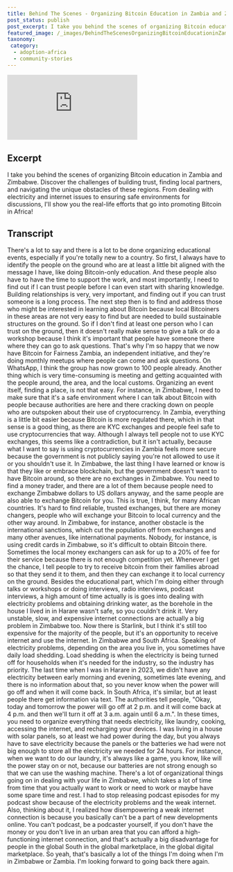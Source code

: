 ```yaml
---
title: Behind The Scenes - Organizing Bitcoin Education in Zambia and Zimbabwe
post_status: publish
post_excerpt: I take you behind the scenes of organizing Bitcoin education in Zambia and Zimbabwe.
featured_image: /_images/BehindTheScenesOrganizingBitcoinEducationinZambiaZimbabwe.jpg
taxonomy:
 category:
  - adoption-africa
  - community-stories
---
```


<iframe src="https://player.vimeo.com/video/1021725241?badge=0&amp;autopause=0&amp;player_id=0&amp;app_id=58479" frameborder="0" allow="autoplay; fullscreen; picture-in-picture; clipboard-write; encrypted-media" title="Behind The Scenes: Organizing Bitcoin Education in Zambia &amp; Zimbabwe"></iframe>

<div style="margin-bottom:30px;"></div>

## Excerpt

I take you behind the scenes of organizing Bitcoin education in Zambia and Zimbabwe. Discover the challenges of building trust, finding local partners, and navigating the unique obstacles of these regions. From dealing with electricity and internet issues to ensuring safe environments for discussions, I'll show you the real-life efforts that go into promoting Bitcoin in Africa!

## Transcript

There's a lot to say and there is a lot to be done organizing educational events, especially if you're totally new to a country. So first, I always have to identify the people on the ground who are at least a little bit aligned with the message I have, like doing Bitcoin-only education. And these people also have to have the time to support the work, and most importantly, I need to find out if I can trust people before I can even start with sharing knowledge. Building relationships is very, very important, and finding out if you can trust someone is a long process. The next step then is to find and address those who might be interested in learning about Bitcoin because local Bitcoiners in these areas are not very easy to find but are needed to build sustainable structures on the ground. So if I don't find at least one person who I can trust on the ground, then it doesn't really make sense to give a talk or do a workshop because I think it's important that people have someone there where they can go to ask questions. That's why I'm so happy that we now have Bitcoin for Fairness Zambia, an independent initiative, and they're doing monthly meetups where people can come and ask questions. On WhatsApp, I think the group has now grown to 100 people already. Another thing which is very time-consuming is meeting and getting acquainted with the people around, the area, and the local customs. Organizing an event itself, finding a place, is not that easy. For instance, in Zimbabwe, I need to make sure that it's a safe environment where I can talk about Bitcoin with people because authorities are here and there cracking down on people who are outspoken about their use of cryptocurrency. In Zambia, everything is a little bit easier because Bitcoin is more regulated there, which in that sense is a good thing, as there are KYC exchanges and people feel safe to use cryptocurrencies that way. Although I always tell people not to use KYC exchanges, this seems like a contradiction, but it isn't actually, because what I want to say is using cryptocurrencies in Zambia feels more secure because the government is not publicly saying you're not allowed to use it or you shouldn't use it. In Zimbabwe, the last thing I have learned or know is that they like or embrace blockchain, but the government doesn't want to have Bitcoin around, so there are no exchanges in Zimbabwe. You need to find a money trader, and there are a lot of them because people need to exchange Zimbabwe dollars to US dollars anyway, and the same people are also able to exchange Bitcoin for you. This is true, I think, for many African countries. It's hard to find reliable, trusted exchanges, but there are money changers, people who will exchange your Bitcoin to local currency and the other way around. In Zimbabwe, for instance, another obstacle is the international sanctions, which cut the population off from exchanges and many other avenues, like international payments. Nobody, for instance, is using credit cards in Zimbabwe, so it's difficult to obtain Bitcoin there. Sometimes the local money exchangers can ask for up to a 20% of fee for their service because there is not enough competition yet. Whenever I get the chance, I tell people to try to receive bitcoin from their families abroad so that they send it to them, and then they can exchange it to local currency on the ground. Besides the educational part, which I'm doing either through talks or workshops or doing interviews, radio interviews, podcast interviews, a high amount of time actually is is goes into dealing with electricity problems and obtaining drinking water, as the borehole in the house I lived in in Harare wasn't safe, so you couldn't drink it. Very unstable, slow, and expensive internet connections are actually a big problem in Zimbabwe too. Now there is Starlink, but I think it's still too expensive for the majority of the people, but it's an opportunity to receive internet and use the internet. In Zimbabwe and South Africa. Speaking of electricity problems, depending on the area you live in, you sometimes have daily load shedding. Load shedding is when the electricity is being turned off for households when it's needed for the industry, so the industry has priority. The last time when I was in Harare in 2023, we didn't have any electricity between early morning and evening, sometimes late evening, and there is no information about that, so you never know when the power will go off and when it will come back. In South Africa, it's similar, but at least people there get information via text. The authorities tell people, "Okay, today and tomorrow the power will go off at 2 p.m. and it will come back at 4 p.m. and then we'll turn it off at 3 a.m. again until 6 a.m.". In these times, you need to organize everything that needs electricity, like laundry, cooking, accessing the internet, and recharging your devices. I was living in a house with solar panels, so at least we had power during the day, but you always have to save electricity because the panels or the batteries we had were not big enough to store all the electricity we needed for 24 hours. For instance, when we want to do our laundry, it's always like a game, you know, like will the power stay on or not, because our batteries are not strong enough so that we can use the washing machine. There's a lot of organizational things going on in dealing with your life in Zimbabwe, which takes a lot of time from time that you actually want to work or need to work or maybe have some spare time and rest. I had to stop releasing podcast episodes for my podcast show because of the electricity problems and the weak internet. Also, thinking about it, I realized how disempowering a weak internet connection is because you basically can't be a part of new developments online. You can't podcast, be a podcaster yourself, if you don't have the money or you don't live in an urban area that you can afford a high-functioning internet connection, and that's actually a big disadvantage for people in the global South in the global marketplace, in the global digital marketplace. So yeah, that's basically a lot of the things I'm doing when I'm in Zimbabwe or Zambia. I'm looking forward to going back there again. 